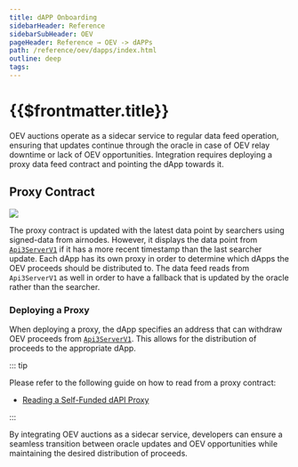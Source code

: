 ```yaml
---
title: dAPP Onboarding
sidebarHeader: Reference
sidebarSubHeader: OEV
pageHeader: Reference → OEV -> dAPPs
path: /reference/oev/dapps/index.html
outline: deep
tags:
---
```


<PageHeader/>

<SearchHighlight/>

# {{$frontmatter.title}}

OEV auctions operate as a sidecar service to regular data feed operation,
ensuring that updates continue through the oracle in case of OEV relay downtime
or lack of OEV opportunities. Integration requires deploying a proxy data feed
contract and pointing the dApp towards it.

## Proxy Contract

<div>
  <img src="/reference/oev/assets/dAPI.png" />
</div>

The proxy contract is updated with the latest data point by searchers using
signed-data from airnodes. However, it displays the data point from
[`Api3ServerV1`](https://dapi-docs.api3.org/reference/dapis/understand/read-dapis.htmls)
if it has a more recent timestamp than the last searcher update. Each dApp has
its own proxy in order to determine which dApps the OEV proceeds should be
distributed to. The data feed reads from `Api3ServerV1` as well in order to have
a fallback that is updated by the oracle rather than the searcher.

### Deploying a Proxy

When deploying a proxy, the dApp specifies an address that can withdraw OEV
proceeds from
[`Api3ServerV1`](https://dapi-docs.api3.org/reference/dapis/understand/read-dapis.htmls).
This allows for the distribution of proceeds to the appropriate dApp.

::: tip

Please refer to the following guide on how to read from a proxy contract:

- [Reading a Self-Funded dAPI Proxy](https://dapi-docs.api3.org/guides/dapis/read-self-funded-dapi/)

:::

By integrating OEV auctions as a sidecar service, developers can ensure a
seamless transition between oracle updates and OEV opportunities while
maintaining the desired distribution of proceeds.
